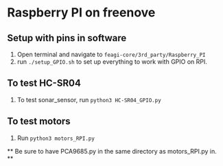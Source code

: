 # Raspberry PI on freenove
## Setup with pins in software
1. Open terminal and navigate to `feagi-core/3rd_party/Raspberry_PI`
2. run `./setup_GPIO.sh` to set up everything to work with GPIO on RPI.

## To test HC-SR04
1. To test sonar_sensor, run `python3 HC-SR04_GPIO.py`


## To test motors
1. Run `python3 motors_RPI.py`

** Be sure to have PCA9685.py in the same directory as motors_RPI.py in. **
